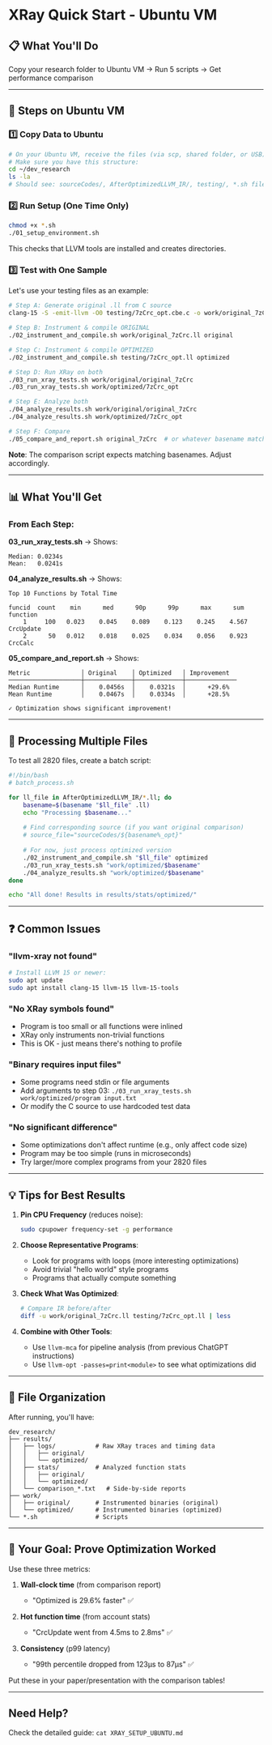 # XRay Quick Start - Ubuntu VM

## 📋 What You'll Do

Copy your research folder to Ubuntu VM → Run 5 scripts → Get performance comparison

---

## 🚀 Steps on Ubuntu VM

### 1️⃣ Copy Data to Ubuntu

```bash
# On your Ubuntu VM, receive the files (via scp, shared folder, or USB)
# Make sure you have this structure:
cd ~/dev_research
ls -la
# Should see: sourceCodes/, AfterOptimizedLLVM_IR/, testing/, *.sh files
```

### 2️⃣ Run Setup (One Time Only)

```bash
chmod +x *.sh
./01_setup_environment.sh
```

This checks that LLVM tools are installed and creates directories.

### 3️⃣ Test with One Sample

Let's use your testing files as an example:

```bash
# Step A: Generate original .ll from C source
clang-15 -S -emit-llvm -O0 testing/7zCrc_opt.cbe.c -o work/original_7zCrc.ll

# Step B: Instrument & compile ORIGINAL
./02_instrument_and_compile.sh work/original_7zCrc.ll original

# Step C: Instrument & compile OPTIMIZED
./02_instrument_and_compile.sh testing/7zCrc_opt.ll optimized

# Step D: Run XRay on both
./03_run_xray_tests.sh work/original/original_7zCrc
./03_run_xray_tests.sh work/optimized/7zCrc_opt

# Step E: Analyze both
./04_analyze_results.sh work/original/original_7zCrc
./04_analyze_results.sh work/optimized/7zCrc_opt

# Step F: Compare
./05_compare_and_report.sh original_7zCrc  # or whatever basename matches
```

**Note**: The comparison script expects matching basenames. Adjust accordingly.

---

## 📊 What You'll Get

### From Each Step:

**03_run_xray_tests.sh** → Shows:
```
Median: 0.0234s
Mean:   0.0241s
```

**04_analyze_results.sh** → Shows:
```
Top 10 Functions by Total Time

funcid  count    min      med      90p      99p      max      sum      function
    1     100   0.023    0.045    0.089    0.123    0.245    4.567    CrcUpdate
    2      50   0.012    0.018    0.025    0.034    0.056    0.923    CrcCalc
```

**05_compare_and_report.sh** → Shows:
```
Metric              │ Original    │ Optimized   │ Improvement
────────────────────┼─────────────┼─────────────┼──────────────
Median Runtime      │    0.0456s  │    0.0321s  │      +29.6%
Mean Runtime        │    0.0467s  │    0.0334s  │      +28.5%

✓ Optimization shows significant improvement!
```

---

## 🔄 Processing Multiple Files

To test all 2820 files, create a batch script:

```bash
#!/bin/bash
# batch_process.sh

for ll_file in AfterOptimizedLLVM_IR/*.ll; do
    basename=$(basename "$ll_file" .ll)
    echo "Processing $basename..."
    
    # Find corresponding source (if you want original comparison)
    # source_file="sourceCodes/${basename%_opt}"
    
    # For now, just process optimized version
    ./02_instrument_and_compile.sh "$ll_file" optimized
    ./03_run_xray_tests.sh "work/optimized/$basename"
    ./04_analyze_results.sh "work/optimized/$basename"
done

echo "All done! Results in results/stats/optimized/"
```

---

## ❓ Common Issues

### "llvm-xray not found"
```bash
# Install LLVM 15 or newer:
sudo apt update
sudo apt install clang-15 llvm-15 llvm-15-tools
```

### "No XRay symbols found"
- Program is too small or all functions were inlined
- XRay only instruments non-trivial functions
- This is OK - just means there's nothing to profile

### "Binary requires input files"
- Some programs need stdin or file arguments
- Add arguments to step 03: `./03_run_xray_tests.sh work/optimized/program input.txt`
- Or modify the C source to use hardcoded test data

### "No significant difference"
- Some optimizations don't affect runtime (e.g., only affect code size)
- Program may be too simple (runs in microseconds)
- Try larger/more complex programs from your 2820 files

---

## 💡 Tips for Best Results

1. **Pin CPU Frequency** (reduces noise):
   ```bash
   sudo cpupower frequency-set -g performance
   ```

2. **Choose Representative Programs**:
   - Look for programs with loops (more interesting optimizations)
   - Avoid trivial "hello world" style programs
   - Programs that actually compute something

3. **Check What Was Optimized**:
   ```bash
   # Compare IR before/after
   diff -u work/original_7zCrc.ll testing/7zCrc_opt.ll | less
   ```

4. **Combine with Other Tools**:
   - Use `llvm-mca` for pipeline analysis (from previous ChatGPT instructions)
   - Use `llvm-opt -passes=print<module>` to see what optimizations did

---

## 📁 File Organization

After running, you'll have:

```
dev_research/
├── results/
│   ├── logs/           # Raw XRay traces and timing data
│   │   ├── original/
│   │   └── optimized/
│   ├── stats/          # Analyzed function stats
│   │   ├── original/
│   │   └── optimized/
│   └── comparison_*.txt   # Side-by-side reports
├── work/
│   ├── original/       # Instrumented binaries (original)
│   └── optimized/      # Instrumented binaries (optimized)
└── *.sh                # Scripts
```

---

## 🎯 Your Goal: Prove Optimization Worked

Use these three metrics:

1. **Wall-clock time** (from comparison report)
   - "Optimized is 29.6% faster" ✅

2. **Hot function time** (from account stats)
   - "CrcUpdate went from 4.5ms to 2.8ms" ✅

3. **Consistency** (p99 latency)
   - "99th percentile dropped from 123µs to 87µs" ✅

Put these in your paper/presentation with the comparison tables!

---

## Need Help?

Check the detailed guide: `cat XRAY_SETUP_UBUNTU.md`


